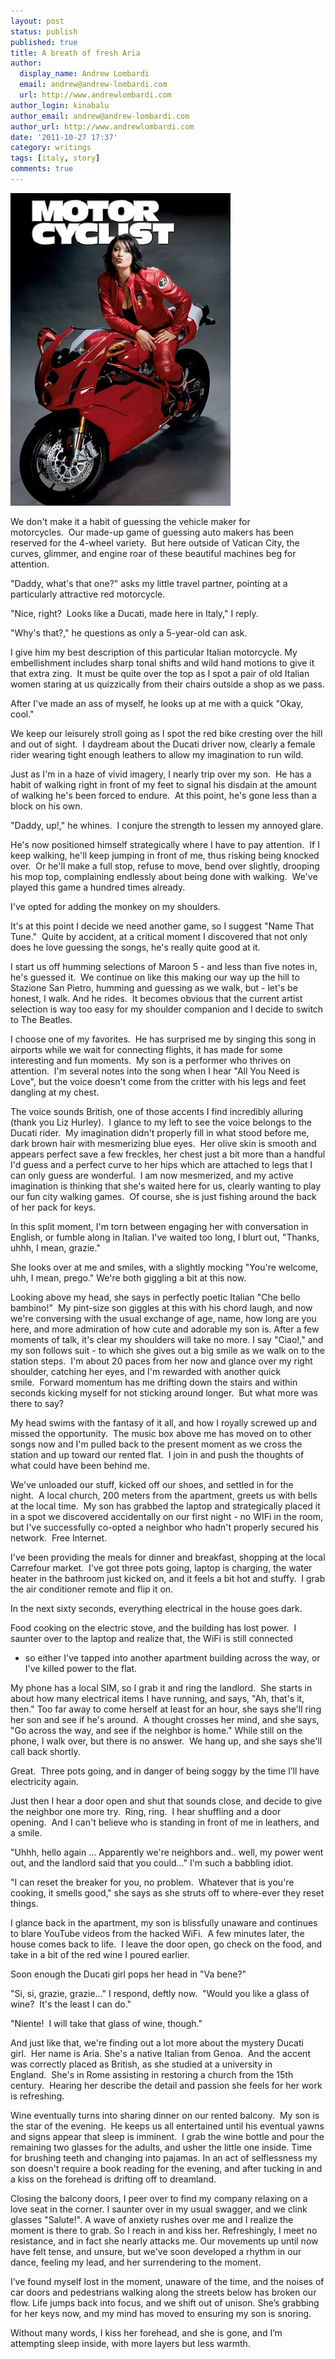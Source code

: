 ```yaml
---
layout: post
status: publish
published: true
title: A breath of fresh Aria
author:
  display_name: Andrew Lombardi
  email: andrew@andrew-lombardi.com
  url: http://www.andrewlombardi.com
author_login: kinabalu
author_email: andrew@andrew-lombardi.com
author_url: http://www.andrewlombardi.com
date: '2011-10-27 17:37'
category: writings
tags: [italy, story]
comments: true
---
```


![Woman on Motorcycle Photo](images/blog/3319269281_b59964da29.jpg)

We don't make it a habit of guessing the vehicle
maker for motorcycles.  Our made-up game of guessing auto makers has
been reserved for the 4-wheel variety.  But here outside of Vatican
City, the curves, glimmer, and engine roar of these beautiful machines
beg for attention.  

"Daddy, what's that one?" asks my little travel partner, pointing at a
particularly attractive red motorcycle.

<!--more-->

"Nice, right?  Looks like a Ducati, made here in Italy," I reply.

"Why's that?," he questions as only a 5-year-old can ask.

I give him my best description of this particular Italian motorcycle. My
embellishment includes sharp tonal shifts and wild hand motions to give
it that extra zing.  It must be quite over the top as I spot a pair of
old Italian women staring at us quizzically from their chairs outside a
shop as we pass.

After I've made an ass of myself, he looks up at me with a quick "Okay,
cool."

We keep our leisurely stroll going as I spot the red bike cresting over
the hill and out of sight.  I daydream about the Ducati driver now,
clearly a female rider wearing tight enough leathers to allow my
imagination to run wild.

Just as I'm in a haze of vivid imagery, I nearly trip over my son.  He
has a habit of walking right in front of my feet to signal his disdain
at the amount of walking he's been forced to endure.  At this point,
he's gone less than a block on his own.  

"Daddy, up!," he whines.  I conjure the strength to lessen my annoyed
glare.

He's now positioned himself strategically where I have to pay
attention.  If I keep walking, he'll keep jumping in front of me, thus
risking being knocked over.  Or he'll make a full stop, refuse to move,
bend over slightly, drooping his mop top, complaining endlessly about
being done with walking.  We've played this game a hundred times
already.

I've opted for adding the monkey on my shoulders.

It's at this point I decide we need another game, so I suggest "Name
That Tune."  Quite by accident, at a critical moment I discovered that
not only does he love guessing the songs, he's really quite good at it.

I start us off humming selections of Maroon 5 - and less than five notes
in, he's guessed it.  We continue on like this making our way up the
hill to Stazione San Pietro, humming and guessing as we walk, but -
let's be honest, I walk. And he rides.  It becomes obvious that the
current artist selection is way too easy for my shoulder companion and I
decide to switch to The Beatles.

I choose one of my favorites.  He has surprised me by singing this song
in airports while we wait for connecting flights, it has made for some
interesting and fun moments.  My son is a performer who thrives on
attention.  I'm several notes into the song when I hear "All You Need is
Love", but the voice doesn't come from the critter with his legs and
feet dangling at my chest.

The voice sounds British, one of those accents I find incredibly
alluring (thank you Liz Hurley).  I glance to my left to see the voice
belongs to the Ducati rider.  My imagination didn't properly fill in
what stood before me, dark brown hair with mesmerizing blue eyes.  Her
olive skin is smooth and appears perfect save a few freckles, her chest
just a bit more than a handful I'd guess and a perfect curve to her hips
which are attached to legs that I can only guess are wonderful.  I am
now mesmerized, and my active imagination is thinking that she's waited
here for us, clearly wanting to play our fun city walking games.  Of
course, she is just fishing around the back of her pack for keys.

In this split moment, I'm torn between engaging her with conversation in
English, or fumble along in Italian. I've waited too long, I blurt out,
"Thanks, uhhh, I mean, grazie."

She looks over at me and smiles, with a slightly mocking "You're
welcome, uhh, I mean, prego." We're both giggling a bit at this now.

Looking above my head, she says in perfectly poetic Italian "Che bello
bambino!"  My pint-size son giggles at this with his chord laugh, and
now we're conversing with the usual exchange of age, name, how long are
you here, and more admiration of how cute and adorable my son is. After
a few moments of talk, it's clear my shoulders will take no more. I say
"Ciao!," and my son follows suit - to which she gives out a big smile as
we walk on to the station steps.  I'm about 20 paces from her now and
glance over my right shoulder, catching her eyes, and I'm rewarded with
another quick smile.  Forward momentum has me drifting down the stairs
and within seconds kicking myself for not sticking around longer.  But
what more was there to say?

My head swims with the fantasy of it all, and how I royally screwed up
and missed the opportunity.  The music box above me has moved on to
other songs now and I'm pulled back to the present moment as we cross
the station and up toward our rented flat.  I join in and push the
thoughts of what could have been behind me.

We've unloaded our stuff, kicked off our shoes, and settled in for the
night.  A local church, 200 meters from the apartment, greets us with
bells at the local time.  My son has grabbed the laptop and
strategically placed it in a spot we discovered accidentally on our
first night - no WIFi in the room, but I've successfully co-opted a
neighbor who hadn't properly secured his network.  Free Internet.

I've been providing the meals for dinner and breakfast, shopping at the
local Carrefour market.  I've got three pots going, laptop is charging,
the water heater in the bathroom just kicked on, and it feels a bit hot
and stuffy.  I grab the air conditioner remote and flip it on.  

In the next sixty seconds, everything electrical in the house goes
dark.  

Food cooking on the electric stove, and the building has lost power.  I
saunter over to the laptop and realize that, the WiFi is still connected
- so either I've tapped into another apartment building across the way,
or I've killed power to the flat.

My phone has a local SIM, so I grab it and ring the landlord.  She
starts in about how many electrical items I have running, and says, "Ah,
that's it, then." Too far away to come herself at least for an hour, she
says she'll ring her son and see if he's around.  A thought crosses her
mind, and she says, "Go across the way, and see if the neighbor is
home." While still on the phone, I walk over, but there is no
answer.  We hang up, and she says she'll call back shortly.

Great.  Three pots going, and in danger of being soggy by the time I’ll
have electricity again.

Just then I hear a door open and shut that sounds close, and decide to
give the neighbor one more try.  Ring, ring.  I hear shuffling and a
door opening.  And I can't believe who is standing in front of me in
leathers, and a smile.

"Uhhh, hello again ... Apparently we're neighbors and.. well, my power
went out, and the landlord said that you could..." I'm such a babbling
idiot.

"I can reset the breaker for you, no problem.  Whatever that is you're
cooking, it smells good," she says as she struts off to where-ever they
reset things.

I glance back in the apartment, my son is blissfully unaware and
continues to blare YouTube videos from the hacked WiFi.  A few minutes
later, the house comes back to life.  I leave the door open, go check on
the food, and take in a bit of the red wine I poured earlier.

Soon enough the Ducati girl pops her head in "Va bene?"

"Si, si, grazie, grazie..." I respond, deftly now.  "Would you like a
glass of wine?  It's the least I can do."

"Niente!  I will take that glass of wine, though."

And just like that, we're finding out a lot more about the mystery
Ducati girl.  Her name is Aria. She's a native Italian from Genoa.  And
the accent was correctly placed as British, as she studied at a
university in England.  She's in Rome assisting in restoring a church
from the 15th century.  Hearing her describe the detail and passion she
feels for her work is refreshing.

Wine eventually turns into sharing dinner on our rented balcony.  My son
is the star of the evening.  He keeps us all entertained until his
eventual yawns and signs appear that sleep is imminent.  I grab the wine
bottle and pour the remaining two glasses for the adults, and usher the
little one inside. Time for brushing teeth and changing into pajamas. In
an act of selflessness my son doesn't require a book reading for the
evening, and after tucking in and a kiss on the forehead is drifting off
to dreamland.

Closing the balcony doors, I peer over to find my company relaxing on a
love seat in the corner. I saunter over in my usual swagger, and we
clink glasses "Salute!". A wave of anxiety rushes over me and I realize
the moment is there to grab. So I reach in and kiss her. Refreshingly, I
meet no resistance, and in fact she nearly attacks me. Our movements up
until now have felt tense, and unsure, but we've soon developed a rhythm
in our dance, feeling my lead, and her surrendering to the moment.  

I’ve found myself lost in the moment, unaware of the time, and the
noises of car doors and pedestrians walking along the streets below has
broken our flow. Life jumps back into focus, and we shift out of unison.
She’s grabbing for her keys now, and my mind has moved to ensuring my
son is snoring.

Without many words, I kiss her forehead, and she is gone, and I’m
attempting sleep inside, with more layers but less warmth.
